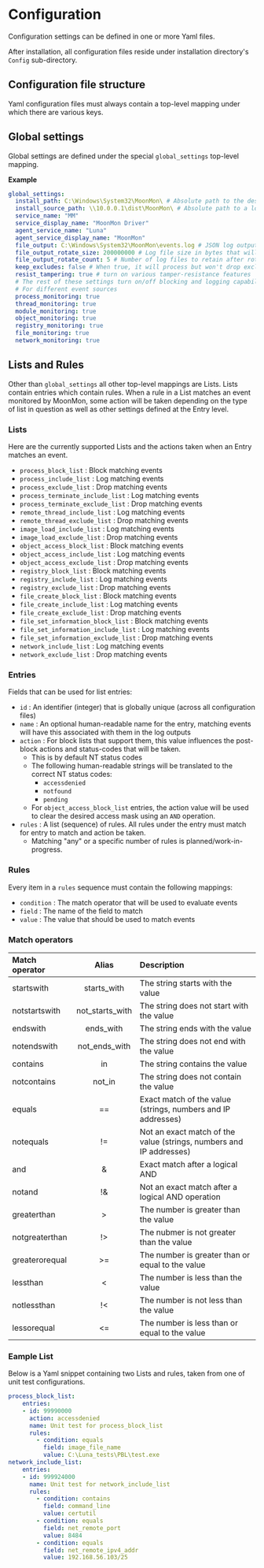 # Configuration

Configuration settings can be defined in one or more Yaml files.

After installation, all configuration files reside under installation directory's `Config` sub-directory.

## Configuration file structure

Yaml configuration files must always contain a top-level mapping under which there are various keys.

## Global settings

Global settings are defined under the special `global_settings` top-level mapping.

**Example**

```Yaml
global_settings:
  install_path: C:\Windows\System32\MoonMon\ # Absolute path to the desired installation directory (will be created)
  install_source_path: \\10.0.0.1\dist\MoonMon\ # Absolute path to a local or UNC path to the install directory, won't be used if http(s) installation is used
  service_name: "MM"
  service_display_name: "MoonMon Driver"
  agent_service_name: "Luna"
  agent_service_display_name: "MoonMon"
  file_output: C:\Windows\System32\MoonMon\events.log # JSON log output
  file_output_rotate_size: 200000000 # Log file size in bytes that will trigger rotation
  file_output_rotate_count: 5 # Number of log files to retain after rotation
  keep_excludes: false # When true, it will process but won't drop excluded events (for debugging)
  resist_tampering: true # turn on various tamper-resistance features
  # The rest of these settings turn on/off blocking and logging capabilities
  # For different event sources
  process_monitoring: true
  thread_monitoring: true
  module_monitoring: true
  object_monitoring: true
  registry_monitoring: true
  file_monitoring: true
  network_monitoring: true
```
## Lists and Rules

Other than `global_settings` all other top-level mappings are Lists. Lists contain entries which contain rules.
When a rule in a List matches an event monitored by MoonMon, some action will be taken depending on
the type of list in question as well as other settings defined at the Entry level.

### Lists

Here are the currently supported Lists and the actions taken when an Entry matches an event.

- `process_block_list` : Block matching events
- `process_include_list` : Log matching events
- `process_exclude_list` : Drop matching events
- `process_terminate_include_list` : Log matching events
- `process_terminate_exclude_list` : Drop matching events
- `remote_thread_include_list` : Log matching events
- `remote_thread_exclude_list` : Drop matching events
- `image_load_include_list` : Log matching events
- `image_load_exclude_list` : Drop matching events
- `object_access_block_list` : Block matching events
- `object_access_include_list` : Log matching events
- `object_access_exclude_list` : Drop matching events
- `registry_block_list` : Block matching events
- `registry_include_list` : Log matching events
- `registry_exclude_list` : Drop matching events
- `file_create_block_list` : Block matching events
- `file_create_include_list` : Log matching events
- `file_create_exclude_list` : Drop matching events
- `file_set_information_block_list` : Block matching events
- `file_set_information_include_list` : Log matching events
- `file_set_information_exclude_list` : Drop matching events
- `network_include_list` : Log matching events
- `network_exclude_list` : Drop matching events

### Entries

Fields that can be used for list entries:

- `id` : An identifier (integer)  that is globally unique (across all configuration files)
- `name` : An optional human-readable name for the entry, matching events will have this associated with them in the log outputs
- `action` : For block lists that support them, this value influences the post-block actions and status-codes that will be taken.
  - This is by default NT status codes
  - The following human-readable strings will be translated to the correct NT status codes:
    - `accessdenied`
    - `notfound`
    - `pending`
  - For `object_access_block_list` entries, the action value will be used to clear the desired access mask using an `AND` operation.
- `rules` : A list (sequence) of rules. All rules under the entry must match for entry to match and action be taken.
  - Matching "any" or a specific number of rules is planned/work-in-progress. 

### Rules

Every item in a `rules` sequence must contain the following mappings:

- `condition` : The match operator that will be used to evaluate events
- `field` : The name of the field to match
- `value` : The value that should be used to match events

### Match operators

| Match operator | Alias | Description |
| :--------------- | :------------: | :------------------------------------------------- |
| startswith | starts_with | The string starts with the value
| notstartswith | not_starts_with | The string does not start with the value
| endswith | ends_with | The string ends with the value
| notendswith | not_ends_with | The string does not end with the value
| contains | in | The string contains the value
| notcontains | not_in | The string does not contain the value
| equals | == | Exact match of the value (strings, numbers and IP addresses)
| notequals | != | Not an exact match of the value  (strings, numbers and IP addresses)
| and | & | Exact match after a logical AND
| notand | !& | Not an exact match after a logical AND operation
| greaterthan | > | The number is greater than the value
| notgreaterthan | !> | The nubmer is not greater than the value
| greaterorequal | >= | The number is greater than or equal to the value
| lessthan | < | The number is less than the value
| notlessthan | !< | The number is not less than the value
| lessorequal | <= | The number is less than or equal to the value

### Eample List

Below is a Yaml snippet containing two Lists and rules, taken from one of unit test configurations.

```Yaml
process_block_list:
    entries:
    - id: 99990000
      action: accessdenied
      name: Unit test for process_block_list
      rules:
        - condition: equals
          field: image_file_name
          value: C:\Luna_tests\PBL\test.exe
network_include_list:
    entries:
    - id: 999924000
      name: Unit test for network_include_list
      rules:
        - condition: contains
          field: command_line
          value: certutil
        - condition: equals
          field: net_remote_port
          value: 8484
        - condition: equals
          field: net_remote_ipv4_addr
          value: 192.168.56.103/25

```
